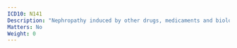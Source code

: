 ```yaml
---
ICD10: N141
Description: "Nephropathy induced by other drugs, medicaments and biological substances"
Matters: No
Weight: 0
---
```

